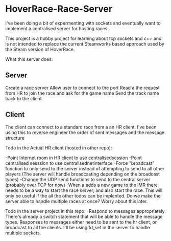# HoverRace-Race-Server

I've been doing a bit of expermenting with sockets and eventually want to implement a centralised server for hosting races.

This project is a hobby project for learning about tcp sockets and c++ and is not intended to replace the current Steamworks based approach used by the Steam version of HoverRace.


What this server does:

Server
-------
Create a race server
Allow user to connect to the port
Read a the request from HR to join the race and ask for the game name
Send the track name back to the client


Client
--------
The client can connect to a standard race from a an HR client. I've been using this to reverse engineer the order of sent messages and the message structure



Todo in the Actual HR client (hosted in other repo):

-Point Internet room in HR client to use centralisedsession
-Point centralised sesssion to use centralisednetinterface
-Force "broadcast" function to only send to the server instead of attempting to send to all other players (The server will handle broadcasting depending on the broadcast tyoes)
-Change the UDP send functions to send to the central server (probably over TCP for now)
-When a adds a new game to the IMR there needs to be a way to start the race server, and also start the race. This will only be useful if the all the other todos can be implented. Do we make the server able to handle multiple races at once? Worry about this later.

Todo in the server project in this repo:
-Respond to messages appropriately. There's already a switch statement that will be able to handle the message types. Responses to messages either need to be sent to the hr client, or broadcast to all the clients. I'll be using fd_set  in the server to handle multiple sockets.














